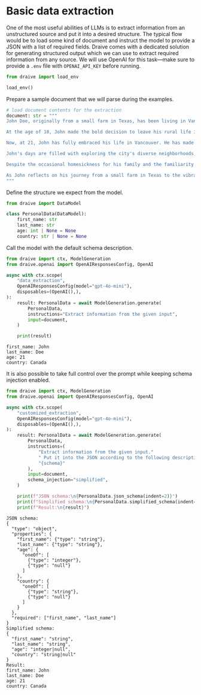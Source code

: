 # Basic data extraction

One of the most useful abilities of LLMs is to extract information from an unstructured source and put it into a desired structure. The typical flow would be to load some kind of document and instruct the model to provide a JSON with a list of required fields. Draive comes with a dedicated solution for generating structured output which we can use to extract required information from any source. We will use OpenAI for this task—make sure to provide a `.env` file with `OPENAI_API_KEY` before running.

```python
from draive import load_env

load_env()
```

Prepare a sample document that we will parse during the examples.

```python
# load document contents for the extraction
document: str = """
John Doe, originally from a small farm in Texas, has been living in Vancouver for more than three years. His fascination with Canada began when he first visited the country at the age of seven. The experience left a lasting impression on him, and he knew that one day he would make Canada his home.

At the age of 18, John made the bold decision to leave his rural life in Texas behind and move to Vancouver. The transition was not without its challenges, as he had to adapt to the fast-paced city life, which was a stark contrast to the slow, quiet days on the farm. However, John's determination and love for his new home helped him overcome any obstacles he faced.

Now, at 21, John has fully embraced his life in Vancouver. He has made new friends, discovered his favorite local spots, and even started attending college to pursue his passion for environmental science. The city's stunning natural beauty, with its lush forests and pristine coastline, reminds him of why he fell in love with Canada in the first place.

John's days are filled with exploring the city's diverse neighborhoods, trying new cuisines, and participating in various outdoor activities. He has become an avid hiker, taking advantage of the numerous trails in and around Vancouver. On weekends, he often finds himself hiking in the nearby mountains, breathing in the crisp air and marveling at the breathtaking views.

Despite the occasional homesickness for his family and the familiarity of his Texas farm, John knows that Vancouver is where he belongs. The city has captured his heart, and he can't imagine living anywhere else. He dreams of one day working in the field of environmental conservation, helping to protect the natural wonders that made him fall in love with Canada.

As John reflects on his journey from a small farm in Texas to the vibrant city of Vancouver, he feels a sense of pride and accomplishment. He knows that his seven-year-old self would be proud of the life he has built in the country that captured his imagination all those years ago. With a smile on his face, John looks forward to the future and all the adventures that Vancouver has in store for him.
"""
```

Define the structure we expect from the model.

```python
from draive import DataModel

class PersonalData(DataModel):
    first_name: str
    last_name: str
    age: int | None = None
    country: str | None = None
```

Call the model with the default schema description.

```python
from draive import ctx, ModelGeneration
from draive.openai import OpenAIResponsesConfig, OpenAI

async with ctx.scope(
    "data_extraction",
    OpenAIResponsesConfig(model="gpt-4o-mini"),
    disposables=(OpenAI(),),
):
    result: PersonalData = await ModelGeneration.generate(
        PersonalData,
        instructions="Extract information from the given input",
        input=document,
    )

    print(result)
```

```text
first_name: John
last_name: Doe
age: 21
country: Canada
```

It is also possible to take full control over the prompt while keeping schema injection enabled.

```python
from draive import ctx, ModelGeneration
from draive.openai import OpenAIResponsesConfig, OpenAI

async with ctx.scope(
    "customized_extraction",
    OpenAIResponsesConfig(model="gpt-4o-mini"),
    disposables=(OpenAI(),),
):
    result: PersonalData = await ModelGeneration.generate(
        PersonalData,
        instructions=(
            "Extract information from the given input."
            " Put it into the JSON according to the following description:\n"
            "{schema}"
        ),
        input=document,
        schema_injection="simplified",
    )

    print(f"JSON schema:\n{PersonalData.json_schema(indent=2)}")
    print(f"Simplified schema:\n{PersonalData.simplified_schema(indent=2)}")
    print(f"Result:\n{result}")
```

```text
JSON schema:
{
  "type": "object",
  "properties": {
    "first_name": {"type": "string"},
    "last_name": {"type": "string"},
    "age": {
      "oneOf": [
        {"type": "integer"},
        {"type": "null"}
      ]
    },
    "country": {
      "oneOf": [
        {"type": "string"},
        {"type": "null"}
      ]
    }
  },
  "required": ["first_name", "last_name"]
}
Simplified schema:
{
  "first_name": "string",
  "last_name": "string",
  "age": "integer|null",
  "country": "string|null"
}
Result:
first_name: John
last_name: Doe
age: 21
country: Canada
```
